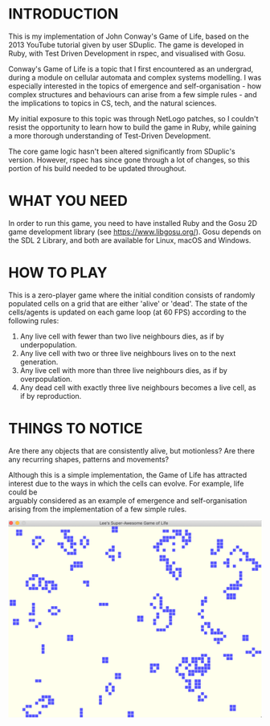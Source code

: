 # INTRODUCTION 

This is my implementation of John Conway's Game of Life, based on the 
2013 YouTube tutorial given by user SDuplic. The game is developed in Ruby, 
with Test Driven Development in rspec, and visualised with Gosu.  

Conway's Game of Life is a topic that I first encountered as an undergrad,
during a module on cellular automata and complex systems modelling. I was 
especially interested in the topics of emergence and self-organisation - 
how complex structures and behaviours can arise from a few simple rules - and
the implications to topics in CS, tech, and the natural sciences.  

My initial exposure to this topic was through NetLogo patches, so I 
couldn't resist the opportunity to learn how to build the game in Ruby, while
gaining a more thorough understanding of Test-Driven Development.       

The core game logic hasn't been altered significantly from SDuplic's version. 
However, rspec has since gone through a lot of changes, so this portion of his 
build needed to be updated throughout. 


# WHAT YOU NEED 

In order to run this game, you need to have installed Ruby and the Gosu 2D 
game development library (see https://www.libgosu.org/). Gosu depends 
on the SDL 2 Library, and both are available for Linux, macOS and Windows.     
 

# HOW TO PLAY 

This is a zero-player game where the initial condition consists of randomly 
populated cells on a grid that are either 'alive' or 'dead'. The state 
of the cells/agents is updated on each game loop (at 60 FPS) according 
to the following rules:

1. Any live cell with fewer than two live neighbours dies, as if by underpopulation.
2. Any live cell with two or three live neighbours lives on to the next generation.
3. Any live cell with more than three live neighbours dies, as if by overpopulation.
4. Any dead cell with exactly three live neighbours becomes a live cell, as if by reproduction.


# THINGS TO NOTICE

Are there any objects that are consistently alive, but motionless?
Are there any recurring shapes, patterns and movements?

Although this is a simple implementation, the Game of Life has attracted interest 
due to the ways in which the cells can evolve. For example, life could be  
arguably considered as an example of emergence and self-organisation arising from the 
implementation of a few simple rules. 

![](Images/screenshot2.png)

